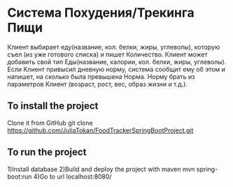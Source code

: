 # Система Похудения/Трекинга Пищи
Клиент выбирает еду(название, кол. белки, жиры, углеволы), которую съел (из уже готового списка) и пишет Количество. Клиент может добавить свой тип Еды(название, калории, кол. белки, жиры, углеволы). Если Клиент привысил дневную норму, система сообщит ему об этом и напишет, на сколько была превышена Норма. Норму брать из параметров Клиент (возраст, рост, вес, образ жизни и т.д.). 
## To install the project
Clone it from GitHub git clone https://github.com/JuliaTokan/FoodTrackerSpringBootProject.git
## To run the project
1)Install database 2)Build and deploy the project with maven mvn spring-boot:run 4)Go to url localhost:8080/
